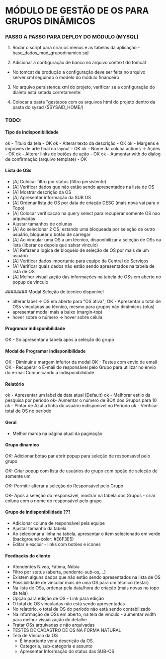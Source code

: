 # MÓDULO DE GESTÃO DE OS PARA GRUPOS DINÂMICOS 

### PASSO A PASSO PARA DEPLOY DO MÓDULO (MYSQL)

1. Rodar o script para criar os menus e as tabelas da aplicação 
-base_dados_mod_grupodinamico.sql

2. Adicionar a configuração de banco no arquivo context do tomcat 
- No tomcat de produção a configuração deve ser feita no arquivo server.xml seguindo o modelo do módulo financeiro

<!-- Configuracao do MySql --!>
  <Resource name="jdbc/sysaid" auth="Container"
    type="javax.sql.DataSource" driverClassName="com.mysql.jdbc.Driver"
    url="jdbc:mysql://localhost:3306/sysaid"
    username="root" password="rootdb" maxActive="20" maxIdle="10" maxWait="-1"/>
	
<!-- /Configuracao do MySql -->

3. No arquivo persistence.xml do projeto, verificar se a configuração do dialeto está setada corretamente:
  <property name="hibernate.dialect" value="org.hibernate.dialect.Oracle10gDialect"/>
  <property name="hibernate.default_schema" value="SYSAIDHOM"/>

4. Colocar a pasta "gestaoos com os arquivos html do projeto dentro da pasta do sysad ($SYSAID_HOME/)


### TODO:

#### Tipo de indisponibilidade
  ok - Título da tela - OK
  ok - Alterar texto da descrição - OK
  ok - Margens e improves de arte final no layout - OK
  ok - Nome da coluna actions -> Ações - OK
  ok - Alterar links de botões de ação - OK
  ok - Aumentar with do dialog de confirmação (arquivo template) - OK
  

#### Lista de OSs
  - [A] Colocar filtro por status (filtro persistente)
  - [A] Verificar dados que não estão sendo apresentados na lista de OS
  - [A] Mostrar descrição da OS
  - [A] Apresentar informação da SUB OS
  - [A] Ordenar lista de OS por data de criação DESC (mais nova vai para o Topo) 
  - [A] Colocar verificacao na query select para recuperar somente OS nao arquivadas
  - Ajustar tamanhos de colunas
  - [A] Ao selecionar 2 OS, estando uma bloqueada por seleção de outro usuário, bloquear o botão de carregar
  - [A] Ao vincular uma OS a um técnico, disponibilizar a seleção de OSs na lista (liberar os depois que salvar vinculo)
  - [A] Refazer a logica de bloqueio de seleção de OS por mais de um usuário 
  - [A] Verificar dados importante para equipe da Central de Serviços
  - [A] Verificar quais dados não estão sendo apresentados na tabela de lista de OS
  - [A] Melhor visualização das informações na tabela de OSs em aberto no popup de vinculo
  

  ######## Modal Seleção de tecnico disponível
  - alterar label -> OS em aberto para "OS ativa";
  OK - Apresentar o total de OSs vinculadas ao técnico, mesmo para grupos não dinâmicos (plus)
  - apresentar modal mais a baixo (margin-top)
  - hover sobre o número -> hover sobre célula

#### Programar indisponibilidade
OK - Só apresentar a tabela após a seleção do grupo

#### Modal de Programar indisponibilidade
OK - Diminuir a margem inferior da modal
OK - Testes com envio de email
OK - Recuperar o E-mail do responsável pelo Grupo para utilizar no envio do e-mail Comunicando a Indisponibilidade

#### Relatório
ok - Apresentar um label da data atual (Default)
ok - Melhorar estilo da pesquisa por período
ok- Aumentar o número de BOX dos Grupos para 10
ok - Pintar de Azul a linha do usuário indisponível no Período
ok - Verificar total de OS no período


#### Geral
- Melhor marca na página atual da paginação

#### Grupo dinamico
OK- Adicionar botao par abrir popup para seleção de responsável pelo grupo
 
OK- Criar popup com lista de usuários do grupo com opção de seleção de somente um

OK- Permitir alterar a seleção do Responsável pelo Grupo

OK- Após a seleção do responsável, mostrar na tabela dos Grupos - criar coluna com o nome do responsável pelo grupo

#### Grupo de indisponibilidade ???
  - Adicionar coluna de responsável pela equipe
  - Ajustar tamanho da tabela
  - Ao selecionar a linha na tabela, apresentar o item selecionado em verde (background-color: #E6F3E5)
  - Editar e excluir - links com botões e ícones

#### Feedbacks do cliente
  - Atendentes Nívea, Fátima, Núbia
  - Filtro por status (aberta, pendente-sub-os,...)
  - Existem alguns dados que não estão sendo apresentados na lista de OS
  - Possibilidade de vincular mais de uma OS para um técnico (testar)
  - Na lista de OSs, ordenar pela data/hora de criação (mais novas no topo da tela)
  - Opção para edição de OS - Link para edição
  - O total de OS vinculadas não está sendo apresentadas
  - No relatório, o total de OS do período nào está sendo contabilizado
  - Na informação de OSs em aberto, na tela de vínculo - aumentar width para melhor visualização do detalhe
  - Tratar OSs arquivadas e não arquivadas
  - TESTES DE CADASTRO DE OS NA FORMA NATURAL
  - Tela de Vínculo da OS
    - É importante ver a descrição da OS.
    - Categoria, sub-categoria e assunto
    - Apresentar Informação do status das SUB-OS  

